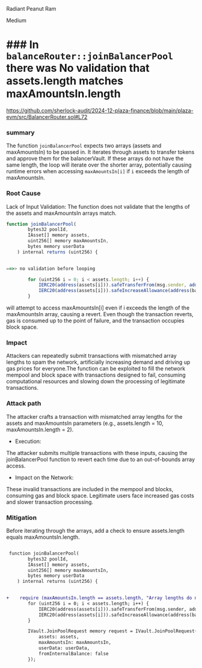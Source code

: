 Radiant Peanut Ram

Medium

# ### In  `balanceRouter::joinBalancerPool` there was No validation that assets.length matches maxAmountsIn.length

https://github.com/sherlock-audit/2024-12-plaza-finance/blob/main/plaza-evm/src/BalancerRouter.sol#L72

### summary
The function `joinBalancerPool` expects two arrays (assets and maxAmountsIn) to be passed in. It iterates through assets to transfer tokens and approve them for the balancerVault. If these arrays do not have the same length, the loop will iterate over the shorter array, potentially causing runtime errors when accessing `maxAmountsIn[i]` if `i` exceeds the length of maxAmountsIn.

### Root Cause
Lack of Input Validation: The function does not validate that the lengths of the assets and maxAmountsIn arrays match.

```javascript 
function joinBalancerPool(
        bytes32 poolId,
        IAsset[] memory assets,
        uint256[] memory maxAmountsIn,
        bytes memory userData
    ) internal returns (uint256) {
       

==>> no validation before looping

        for (uint256 i = 0; i < assets.length; i++) {
            IERC20(address(assets[i])).safeTransferFrom(msg.sender, address(this), maxAmountsIn[i]);
            IERC20(address(assets[i])).safeIncreaseAllowance(address(balancerVault), maxAmountsIn[i]);
        }
```
will attempt to access maxAmountsIn[i] even if i exceeds the length of the maxAmountsIn array, causing a revert. Even though the transaction reverts, gas is consumed up to the point of failure, and the transaction occupies block space.

### Impact
Attackers can repeatedly submit transactions with mismatched array lengths to spam the network, artificially increasing demand and driving up gas prices for everyone.The function can be exploited to fill the network mempool and block space with transactions designed to fail, consuming computational resources and slowing down the processing of legitimate transactions.

### Attack path

The attacker crafts a transaction with mismatched array lengths for the assets and maxAmountsIn parameters (e.g., assets.length = 10, maxAmountsIn.length = 2).

- Execution:

The attacker submits multiple transactions with these inputs, causing the joinBalancerPool function to revert each time due to an out-of-bounds array access.

- Impact on the Network:

These invalid transactions are included in the mempool and blocks, consuming gas and block space.
Legitimate users face increased gas costs and slower transaction processing.



### Mitigation
Before iterating through the arrays, add a check to ensure assets.length equals maxAmountsIn.length.

```diff

 function joinBalancerPool(
        bytes32 poolId,
        IAsset[] memory assets,
        uint256[] memory maxAmountsIn,
        bytes memory userData
    ) internal returns (uint256) {
       

+    require (maxAmountsIn.length == assets.length, "Array lengths do not match" )
        for (uint256 i = 0; i < assets.length; i++) {
            IERC20(address(assets[i])).safeTransferFrom(msg.sender, address(this), maxAmountsIn[i]);
            IERC20(address(assets[i])).safeIncreaseAllowance(address(balancerVault), maxAmountsIn[i]);
        }

        IVault.JoinPoolRequest memory request = IVault.JoinPoolRequest({
            assets: assets,
            maxAmountsIn: maxAmountsIn,
            userData: userData,
            fromInternalBalance: false
        });

```


